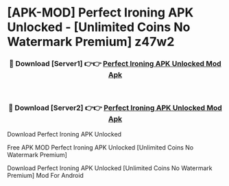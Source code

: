 # [APK-MOD] Perfect Ironing APK Unlocked - [Unlimited Coins No Watermark Premium] z47w2



<div align="center">
<h3>🔴 Download [Server1] 👉👉 <a href="https://momento.my/?title=Perfect_Ironing_APK_Unlocked">Perfect Ironing APK Unlocked Mod Apk</a></h3><br>

<h3>🔴 Download [Server2] 👉👉 <a href="https://momento.my/?title=Perfect_Ironing_APK_Unlocked">Perfect Ironing APK Unlocked Mod Apk</a></h3>
</div>



Download Perfect Ironing APK Unlocked 

Free APK MOD Perfect Ironing APK Unlocked [Unlimited Coins No Watermark Premium]

Download Perfect Ironing APK Unlocked [Unlimited Coins No Watermark Premium] Mod For Android
